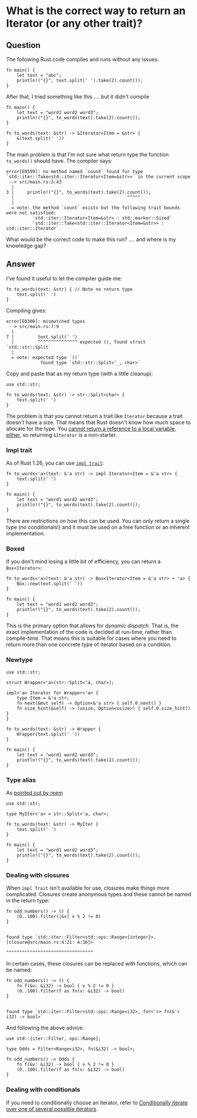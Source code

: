 
# What is the correct way to return an Iterator (or any other trait)?

## Question
      
The following Rust code compiles and runs without any issues.

    fn main() {
        let text = "abc";
        println!("{}", text.split(' ').take(2).count());
    }
    

After that, I tried something like this .... but it didn't compile

    fn main() {
        let text = "word1 word2 word3";
        println!("{}", to_words(text).take(2).count());
    }
    
    fn to_words(text: &str) -> &Iterator<Item = &str> {
        &(text.split(' '))
    }
    

The main problem is that I'm not sure what return type the function `to_words()` should have. The compiler says:

    error[E0599]: no method named `count` found for type `std::iter::Take<std::iter::Iterator<Item=&str>>` in the current scope
     --> src/main.rs:3:43
      |
    3 |     println!("{}", to_words(text).take(2).count());
      |                                           ^^^^^
      |
      = note: the method `count` exists but the following trait bounds were not satisfied:
              `std::iter::Iterator<Item=&str> : std::marker::Sized`
              `std::iter::Take<std::iter::Iterator<Item=&str>> : std::iter::Iterator`
    

What would be the correct code to make this run? .... and where is my knowledge gap?
## Answer
      
I've found it useful to let the compiler guide me:

    fn to_words(text: &str) { // Note no return type
        text.split(' ')
    }
    

Compiling gives:

    error[E0308]: mismatched types
     --> src/main.rs:7:9
      |
    7 |         text.split(' ')
      |         ^^^^^^^^^^^^^^^ expected (), found struct `std::str::Split`
      |
      = note: expected type `()`
                 found type `std::str::Split<'_, char>`
    

Copy and paste that as my return type (with a little cleanup):

    use std::str;
    
    fn to_words(text: &str) -> str::Split<char> {
        text.split(' ')
    }
    

The problem is that you cannot return a trait like `Iterator` because a trait doesn't have a size. That means that Rust doesn't know how much space to allocate for the type. You [cannot return a reference to a local variable, either](https://stackoverflow.com/questions/32682876/is-there-any-way-to-return-a-reference-to-a-variable-created-in-a-function), so returning `&Iterator` is a non-starter.

### Impl trait

As of Rust 1.26, you can use [`impl trait`](https://github.com/rust-lang/rfcs/blob/master/text/1522-conservative-impl-trait.md):

    fn to_words<'a>(text: &'a str) -> impl Iterator<Item = &'a str> {
        text.split(' ')
    }
    
    fn main() {
        let text = "word1 word2 word3";
        println!("{}", to_words(text).take(2).count());
    }
    

There are restrictions on how this can be used. You can only return a single type (no conditionals!) and it must be used on a free function or an inherent implementation.

### Boxed

If you don't mind losing a little bit of efficiency, you can return a `Box<Iterator>`:

    fn to_words<'a>(text: &'a str) -> Box<Iterator<Item = &'a str> + 'a> {
        Box::new(text.split(' '))
    }
    
    fn main() {
        let text = "word1 word2 word3";
        println!("{}", to_words(text).take(2).count());
    }
    

This is the primary option that allows for _dynamic dispatch_. That is, the exact implementation of the code is decided at run-time, rather than compile-time. That means this is suitable for cases where you need to return more than one concrete type of iterator based on a condition.

### Newtype

    use std::str;
    
    struct Wrapper<'a>(str::Split<'a, char>);
    
    impl<'a> Iterator for Wrapper<'a> {
        type Item = &'a str;
        fn next(&mut self) -> Option<&'a str> { self.0.next() }
        fn size_hint(&self) -> (usize, Option<usize>) { self.0.size_hint() }
    }
    
    fn to_words(text: &str) -> Wrapper {
        Wrapper(text.split(' '))
    }
    
    fn main() {
        let text = "word1 word2 word3";
        println!("{}", to_words(text).take(2).count());
    }
    

### Type alias

As [pointed out by reem](https://stackoverflow.com/questions/27535289/correct-way-to-return-an-iterator#comment43509185_27535594)

    use std::str;
    
    type MyIter<'a> = str::Split<'a, char>;
    
    fn to_words(text: &str) -> MyIter {
        text.split(' ')
    }
    
    fn main() {
        let text = "word1 word2 word3";
        println!("{}", to_words(text).take(2).count());
    }
    

### Dealing with closures

When `impl Trait` isn't available for use, closures make things more complicated. Closures create anonymous types and these cannot be named in the return type:

    fn odd_numbers() -> () {
        (0..100).filter(|&v| v % 2 != 0)
    }
    

    found type `std::iter::Filter<std::ops::Range<{integer}>, [closure@src/main.rs:4:21: 4:36]>`
                                                              ^^^^^^^^^^^^^^^^^^^^^^^^^^^^^^^^^
    

In certain cases, these closures can be replaced with functions, which can be named:

    fn odd_numbers() -> () {
        fn f(&v: &i32) -> bool { v % 2 != 0 }
        (0..100).filter(f as fn(v: &i32) -> bool)
    }
    

    found type `std::iter::Filter<std::ops::Range<i32>, for<'r> fn(&'r i32) -> bool>`
    

And following the above advice:

    use std::{iter::Filter, ops::Range};
    
    type Odds = Filter<Range<i32>, fn(&i32) -> bool>;
    
    fn odd_numbers() -> Odds {
        fn f(&v: &i32) -> bool { v % 2 != 0 }
        (0..100).filter(f as fn(v: &i32) -> bool)
    }
    

### Dealing with conditionals

If you need to conditionally choose an iterator, refer to [Conditionally iterate over one of several possible iterators](https://stackoverflow.com/q/29760668/155423).
    